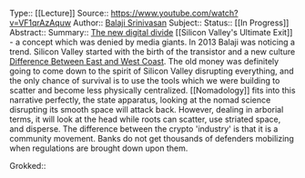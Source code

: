 Type:: [[Lecture]]
Source:: https://www.youtube.com/watch?v=VF1qrAzAquw
Author:: [Balaji Srinivasan](Balaji%20Srinivasan.md)
Subject::
Status:: [[In Progress]] 
Abstract::
Summary::
	[The new digital divide](The%20new%20digital%20divide.md)
	[[Silicon Valley's Ultimate Exit]] - a concept which was denied by media giants. In 2013 Balaji was noticing a trend. Silicon Valley started with the birth of the transistor and a new culture [Difference Between East and West Coast](Difference%20Between%20East%20and%20West%20Coast.md). The old money was definitely going to come down to the spirit of Silicon Valley disrupting everything, and the only chance of survival is to use the tools which we were building to scatter and become less physically centralized. 
		[[Nomadology]] fits into this narrative perfectly, the state apparatus, looking at the nomad science disrupting its smooth space will attack back. However, dealing in arborial terms, it will look at the head while roots can scatter, use striated space, and disperse.
	The difference between the crypto 'industry' is that it is a community movement. Banks do not get thousands of defenders mobilizing when regulations are brought down upon them. 
	
Grokked::